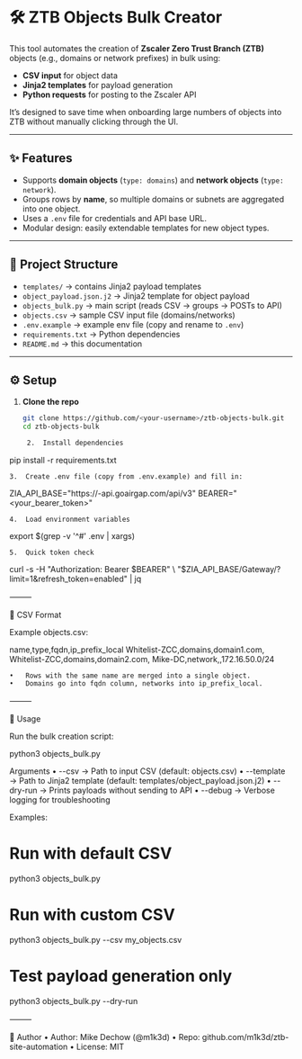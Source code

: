 # 🛠️ ZTB Objects Bulk Creator

This tool automates the creation of **Zscaler Zero Trust Branch (ZTB)** objects (e.g., domains or network prefixes) in bulk using:

- **CSV input** for object data  
- **Jinja2 templates** for payload generation  
- **Python requests** for posting to the Zscaler API  

It’s designed to save time when onboarding large numbers of objects into ZTB without manually clicking through the UI.  

---

## ✨ Features

- Supports **domain objects** (`type: domains`) and **network objects** (`type: network`).  
- Groups rows by **name**, so multiple domains or subnets are aggregated into one object.  
- Uses a `.env` file for credentials and API base URL.  
- Modular design: easily extendable templates for new object types.  

---

## 📂 Project Structure

- `templates/` → contains Jinja2 payload templates  
- `object_payload.json.j2` → Jinja2 template for object payload  
- `objects_bulk.py` → main script (reads CSV → groups → POSTs to API)  
- `objects.csv` → sample CSV input file (domains/networks)  
- `.env.example` → example env file (copy and rename to `.env`)  
- `requirements.txt` → Python dependencies  
- `README.md` → this documentation  

---

## ⚙️ Setup

1. **Clone the repo**  
   ```bash
   git clone https://github.com/<your-username>/ztb-objects-bulk.git
   cd ztb-objects-bulk

	2.	Install dependencies

pip install -r requirements.txt


	3.	Create .env file (copy from .env.example) and fill in:

ZIA_API_BASE="https://<tenant>-api.goairgap.com/api/v3"
BEARER="<your_bearer_token>"


	4.	Load environment variables

export $(grep -v '^#' .env | xargs)


	5.	Quick token check

curl -s -H "Authorization: Bearer $BEARER" \
  "$ZIA_API_BASE/Gateway/?limit=1&refresh_token=enabled" | jq



⸻

📑 CSV Format

Example objects.csv:

name,type,fqdn,ip_prefix_local
Whitelist-ZCC,domains,domain1.com,
Whitelist-ZCC,domains,domain2.com,
Mike-DC,network,,172.16.50.0/24

	•	Rows with the same name are merged into a single object.
	•	Domains go into fqdn column, networks into ip_prefix_local.

⸻

🚀 Usage

Run the bulk creation script:

python3 objects_bulk.py

Arguments
	•	--csv <file> → Path to input CSV (default: objects.csv)
	•	--template <file> → Path to Jinja2 template (default: templates/object_payload.json.j2)
	•	--dry-run → Prints payloads without sending to API
	•	--debug → Verbose logging for troubleshooting

Examples:

# Run with default CSV
python3 objects_bulk.py

# Run with custom CSV
python3 objects_bulk.py --csv my_objects.csv

# Test payload generation only
python3 objects_bulk.py --dry-run


⸻


👤 Author
	•	Author: Mike Dechow (@m1k3d)
	•	Repo: github.com/m1k3d/ztb-site-automation
	•	License: MIT

